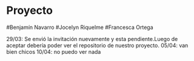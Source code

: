 # Proyecto

#Benjamín Navarro
#Jocelyn Riquelme
#Francesca Ortega


29/03: Se envió la invitación nuevamente y esta pendiente.Luego de aceptar debería poder ver el repositorio de nuestro proyecto.
05/04: van bien chicos
10/04: no puedo ver nada

